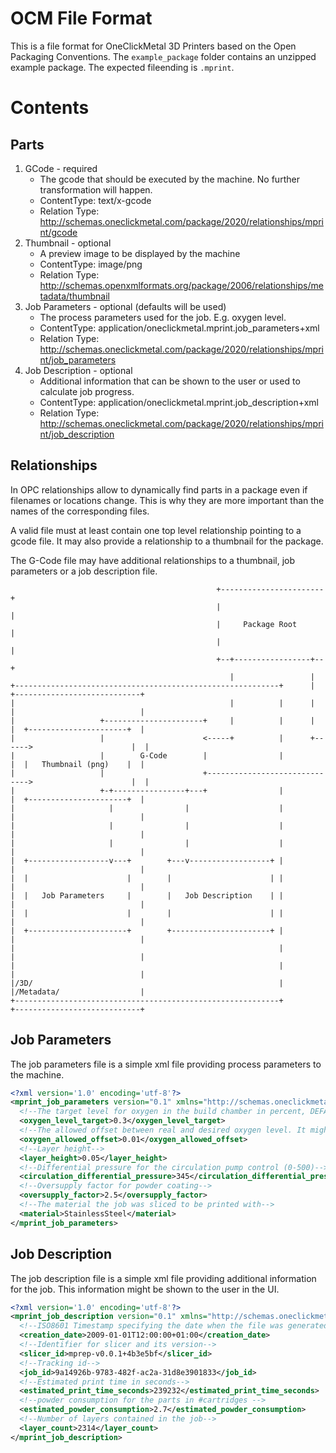 # OCM File Format
This is a file format for OneClickMetal 3D Printers based on the Open Packaging Conventions.
The `example_package` folder contains an unzipped example package. The expected fileending is `.mprint`.

# Contents
## Parts

1. GCode - required
    - The gcode that should be executed by the machine. No further transformation will happen.
    - ContentType: text/x-gcode
    - Relation Type: http://schemas.oneclickmetal.com/package/2020/relationships/mprint/gcode
2. Thumbnail - optional
    - A preview image to be displayed by the machine
    - ContentType: image/png
    - Relation Type: http://schemas.openxmlformats.org/package/2006/relationships/metadata/thumbnail
3. Job Parameters - optional (defaults will be used)
    - The process parameters used for the job. E.g. oxygen level.
    - ContentType: application/oneclickmetal.mprint.job_parameters+xml
    - Relation Type: http://schemas.oneclickmetal.com/package/2020/relationships/mprint/job_parameters
4. Job Description - optional
    - Additional information that can be shown to the user or used to calculate job progress.
    - ContentType: application/oneclickmetal.mprint.job_description+xml
    - Relation Type: http://schemas.oneclickmetal.com/package/2020/relationships/mprint/job_description


## Relationships

In OPC relationships allow to dynamically find parts in a package even if filenames or locations change.
This is why they are more important than the names of the corresponding files.

A valid file must at least contain one top level relationship pointing to a gcode file.
It may also provide a relationship to a thumbnail for the package.

The G-Code file may have additional relationships to a thumbnail, job parameters or a job description file.

```
                                              +-----------------------+
                                              |                       |
                                              |     Package Root      |
                                              |                       |
                                              +--+-----------------+--+
                                                 |                 |
+-----------------------------------------------------------+      |   +----------------------------+
|                                                |          |      |   |                            |
|                   +----------------------+     |          |      |   |  +----------------------+  |
|                   |                      <-----+          |      +------>                      |  |
|                   |        G-Code        |                |          |  |   Thumbnail (png)    |  |
|                   |                      +------------------------------>                      |  |
|                   +-+----------------+---+                |          |  +----------------------+  |
|                     |                |                    |          |                            |
|                     |                |                    |          |                            |
|                     |                |                    |          |                            |
|  +------------------v---+        +---v------------------+ |          |                            |
|  |                      |        |                      | |          |                            |
|  |   Job Parameters     |        |   Job Description    | |          |                            |
|  |                      |        |                      | |          |                            |
|  +----------------------+        +----------------------+ |          |                            |
|                                                           |          |                            |
|                                                           |          |                            |
|/3D/                                                       |          |/Metadata/                  |
+-----------------------------------------------------------+          +----------------------------+
```

## Job Parameters

The job parameters file is a simple xml file providing process parameters to the machine.

```xml
<?xml version='1.0' encoding='utf-8'?>
<mprint_job_parameters version="0.1" xmlns="http://schemas.oneclickmetal.com/package/2020/relationships/mprint/job_parameters">
  <!--The target level for oxygen in the build chamber in percent, DEFAULT: 0.3-->
  <oxygen_level_target>0.3</oxygen_level_target>
  <!--The allowed offset between real and desired oxygen level. It might not completely reach the desired target DEFAULT: 0.01 -->
  <oxygen_allowed_offset>0.01</oxygen_allowed_offset>
  <!--Layer height-->
  <layer_height>0.05</layer_height>
  <!--Differential pressure for the circulation pump control (0-500)-->
  <circulation_differential_pressure>345</circulation_differential_pressure>
  <!--Oversupply factor for powder coating-->
  <oversupply_factor>2.5</oversupply_factor>
  <!--The material the job was sliced to be printed with-->
  <material>StainlessSteel</material>
</mprint_job_parameters>
```


## Job Description

The job description file is a simple xml file providing additional information for the job.
This information might be shown to the user in the UI.

```xml
<?xml version='1.0' encoding='utf-8'?>
<mprint_job_description version="0.1" xmlns="http://schemas.oneclickmetal.com/package/2020/relationships/mprint/job_description">
  <!--ISO8601 Timestamp specifying the date when the file was generated-->
  <creation_date>2009-01-01T12:00:00+01:00</creation_date>
  <!--Identifier for slicer and its version-->
  <slicer_id>mprep-v0.0.1+4b3e5bf</slicer_id>
  <!--Tracking id-->
  <job_id>9a14926b-9783-482f-ac2a-31d8e3901833</job_id>
  <!--Estimated print time in seconds-->
  <estimated_print_time_seconds>239232</estimated_print_time_seconds>
  <!--powder consumption for the parts in #cartridges -->
  <estimated_powder_consumption>2.7</estimated_powder_consumption>
  <!--Number of layers contained in the job-->
  <layer_count>2314</layer_count>
</mprint_job_description>
```
